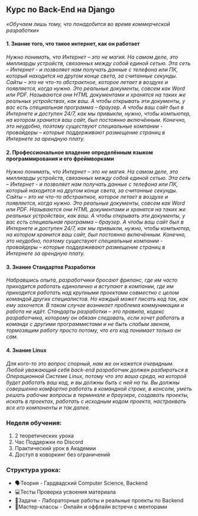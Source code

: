 ## Курс по Back-End на Django
*«Обучаем лишь тому, что понадобится во время коммерческой разработки»*

#### 1. Знание того, что такое интернет, как он работает
*Нужно понимать, что Интернет – это не магия. На самом деле, это миллиарды устройств, связанных между собой единой сетью. Эта сеть – Интернет - и позволяет нам получать данные с телефона или ПК, который находится на другом конце света, за считанные секунды.
Сайты – это не что-то абстрактное, которое летает в воздухе и появляется, когда нужно. Это реальные документы, совсем как Word или PDF. Называются они HTML документами и хранятся на таких же реальных устройствах, как ваш. А чтобы открывать эти документы, у вас есть специальная программа – браузер.
	А чтобы ваш сайт был в Интернете и доступен 24/7, как мы привыкли, нужно, чтобы компьютер, на котором хранится ваш сайт, был постоянно включённым. Конечно, это неудобно, поэтому существуют специальные компании - провайдеры – которые поддерживают размещение страниц в Интернете за арендную плату.*
#### 2. Профессиональное владение определённым языком программирования и его фреймворками
*Нужно понимать, что Интернет – это не магия. На самом деле, это миллиарды устройств, связанных между собой единой сетью. Эта сеть – Интернет - и позволяет нам получать данные с телефона или ПК, который находится на другом конце света, за считанные секунды.
Сайты – это не что-то абстрактное, которое летает в воздухе и появляется, когда нужно. Это реальные документы, совсем как Word или PDF. Называются они HTML документами и хранятся на таких же реальных устройствах, как ваш. А чтобы открывать эти документы, у вас есть специальная программа – браузер.
	А чтобы ваш сайт был в Интернете и доступен 24/7, как мы привыкли, нужно, чтобы компьютер, на котором хранится ваш сайт, был постоянно включённым. Конечно, это неудобно, поэтому существуют специальные компании - провайдеры – которые поддерживают размещение страниц в Интернете за арендную плату.*
#### 3. Знание Стандартов Разработки
*Набравшись опыта, разработчики бросают фриланс, где им часто приходится работать единолично и вступают в компании, где им приходится работать над крупными проектами совместно с целом командой других специалистов. Но каждый может писать код так, как ему захочется. В таком случае возникает проблема коммуникации и работа не идёт. Стандарты разработки – это правила, кодекс разработчика, которому он обязан следовать, если хочет работать в команде с другими программистами и не быть слабым звеном, тормозящим работу просто потому, что его код понимает только он сам.*
#### 4. Знание Linux
*Для кого-то это вопрос спорный, нам же он кажется очевидным. Любой уважающий себя back-end разработчик должен разбираться в Операционной Системе Linux, потому что это ваша среда, на которой будет работать ваш код, и вы должны быть с ней на ты. Вы должны совершенно комфортно работать в командной строке, в консоли, уметь решать рабочие вопросы в терминале и браузере, создавать проекты, искать в проектах, работать с исходным кодом проекта, настраивать все его компоненты и так далее.*


### Неделя обучения:

1. 2 теоретических урока
2. Час Поддержки по Discord
3. Практический урок в Академии
4. Доступ в коворкинг без ограничений


### Структура урока:

- 🗣Теория - 
Гардвадский Computer Science, Backend
- 💻Тесты
Проверка усвоения материала
- 🎒Задачи - 
Лабораторные работы и реальные проекты по Backend
- 🤝Мастер-классы - 
Онлайн и оффлайн встречи с менторами
